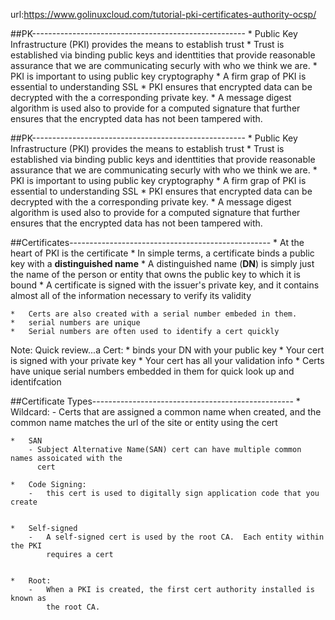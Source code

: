 url:https://www.golinuxcloud.com/tutorial-pki-certificates-authority-ocsp/



##PK-----------------------------------------------------
    *   Public Key Infrastructure (PKI) provides the means to establish trust
    *   Trust is established via binding public keys and identtities that provide
        reasonable assurance that we are communicating securly with who we
        think we are.
    *   PKI is important to using public key cryptography 
    *   A firm grap of PKI is essential to understanding SSL
    *   PKI ensures that encrypted data can be decrypted with the a corresponding
        private key.
    *   A message digest algorithm is used also to provide for a computed signature
        that further ensures that the encrypted data has not been tampered with.
        
        
        
##PK-----------------------------------------------------
    *   Public Key Infrastructure (PKI) provides the means to establish trust
    *   Trust is established via binding public keys and identtities that provide
        reasonable assurance that we are communicating securly with who we
        think we are.
    *   PKI is important to using public key cryptography 
    *   A firm grap of PKI is essential to understanding SSL
    *   PKI ensures that encrypted data can be decrypted with the a corresponding
        private key.
    *   A message digest algorithm is used also to provide for a computed signature
        that further ensures that the encrypted data has not been tampered with.
        
        
##Certificates--------------------------------------------------
    *   At the heart of PKI is the certificate
    *   In simple terms, a certificate binds a public key with a **distinguished name**
    *   A distinguished name (**DN**) is simply just the name of the person or entity that owns the
        public key to which  it is bound
    *   A certificate is signed with the issuer's private key, and it contains almost all
        of the information necessary to verify its validity
        
    *   Certs are also created with a serial number embeded in them.
    *   serial numbers are unique
    *   Serial numbers are often used to identify a cert quickly
        
Note: Quick review...a Cert:
    *   binds your DN with your public key
    *   Your cert is signed with your private key
    *   Your cert has all your validation info
    *   Certs have unique serial numbers embedded in them for quick look up 
        and identifcation
    
##Certificate Types--------------------------------------------------
    *   Wildcard:
        - Certs that are assigned a common name when created, and the common name matches
          the url of the site or entity using the cert
          
    *   SAN  
        - Subject Alternative Name(SAN) cert can have multiple common names assoicated with the 
          cert
          
    *   Code Signing:
        -   this cert is used to digitally sign application code that you create
        

    *   Self-signed
        -   A self-signed cert is used by the root CA.  Each entity within the PKI
            requires a cert
            
        
    *   Root:
        -   When a PKI is created, the first cert authority installed is known as
            the root CA.


